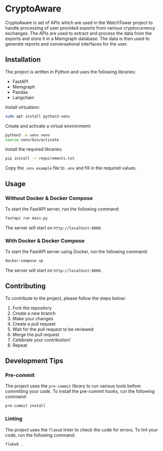 # CryptoAware

CryptoAware is set of APIs which are used in the WatchTower project to handle processing of user provided exports from
various cryptocurrency exchanges. The APIs are used to extract and process the data from the exports and store it in a 
Memgraph database. The data is then used to generate reports and conversational interfaces for the user.

## Installation
The project is written in Python and uses the following libraries:
- FastAPI
- Memgraph
- Pandas
- Langchain

Install virtualenv:
```bash
sudo apt install python3-venv
```

Create and activate a virtual environment:
```bash
python3 -m venv venv
source venv/bin/activate
```

Install the required libraries:
```bash
pip install -r requirements.txt
```

Copy the `.env.example` file to `.env` and fill in the required values.


## Usage

### Without Docker & Docker Compose
To start the FastAPI server, run the following command:
```bash
fastapi run main.py
```

The server will start on `http://localhost:8000`.

### With Docker & Docker Compose
To start the FastAPI server using Docker, run the following command:
```bash
docker-compose up
```

The server will start on `http://localhost:8000`.

## Contributing
To contribute to the project, please follow the steps below:
1. Fork the repository
2. Create a new branch
3. Make your changes
4. Create a pull request
5. Wait for the pull request to be reviewed
6. Merge the pull request
7. Celebrate your contribution!
8. Repeat

## Development Tips

### Pre-commit
The project uses the `pre-commit` library to run various tools before committing your code. To install the pre-commit
hooks, run the following command:
```bash
pre-commit install
```

[//]: # ()
[//]: # (### Code Formatting)

[//]: # (The project uses the `black` code formatter to format the code. To format your code, run the following command:)

[//]: # (```bash)

[//]: # (black .)

[//]: # (```)

### Linting
The project uses the `flake8` linter to check the code for errors. To lint your code, run the following command:
```bash
flake8 .
```

[//]: # (- Use the `black` code formatter to format your code)

[//]: # (- Use the `isort` library to sort your imports)

[//]: # (- Use the `flake8` linter to check your code for errors)

[//]: # (- Use the `pytest` library to write tests for your code)

[//]: # (- Use the `pre-commit` library to run the above tools before committing your code)

[//]: # (- )